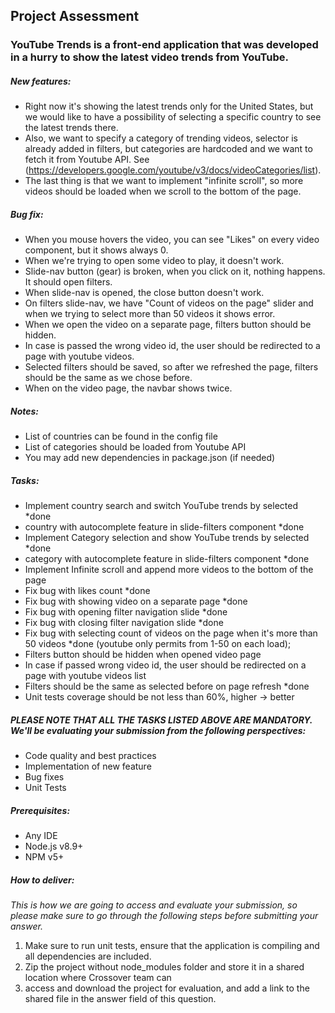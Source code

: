 ## Project Assessment

### YouTube Trends is a front-end application that was developed in a hurry to show the latest video trends from YouTube.

##### New features:
* Right now it's showing the latest trends only for the United States, 
but we would like to have a possibility of selecting a specific country to see the latest 
trends there. 
* Also, we want to specify a category of trending videos, selector is already added 
in filters, but categories are hardcoded and we want to fetch it from Youtube API. See 
(https://developers.google.com/youtube/v3/docs/videoCategories/list). 
* The last thing is that we want to implement "infinite scroll", 
so more videos should be loaded when we scroll to the bottom of the page.

##### Bug fix:
* When you mouse hovers the video, you can see "Likes" on every video component, but it shows always 0.
* When we're trying to open some video to play, it doesn't work.
* Slide-nav button (gear) is broken, when you click on it, nothing happens. It should open filters.
* When slide-nav is opened, the close button doesn't work.
* On filters slide-nav, we have "Count of videos on the page" slider and when we trying to select more than 
50 videos it shows error.
* When we open the video on a separate page, filters button should be hidden.
* In case is passed the wrong video id, the user should be redirected to a page with youtube videos.
* Selected filters should be saved, so after we refreshed the page, filters should be the same as we chose before.
* When on the video page, the navbar shows twice. 

##### Notes:
* List of countries can be found in the config file
* List of categories should be loaded from Youtube API
* You may add new dependencies in package.json (if needed)

##### Tasks:
* Implement country search and switch YouTube trends by selected *done
* country with autocomplete feature in slide-filters component *done
* Implement Category selection and show YouTube trends by selected *done
* category with autocomplete feature in slide-filters component *done
* Implement Infinite scroll and append more videos to the bottom of the page
* Fix bug with likes count *done
* Fix bug with showing video on a separate page *done
* Fix bug with opening filter navigation slide *done
* Fix bug with closing filter navigation slide *done
* Fix bug with selecting count of videos on the page when it's more than 50 videos *done (youtube only permits from 1-50 on each load);
* Filters button should be hidden when opened video page
* In case if passed wrong video id, the user should be redirected on a page with youtube videos list
* Filters should be the same as selected before on page refresh *done
* Unit tests coverage should be not less than 60%, higher -> better

##### PLEASE NOTE THAT ALL THE TASKS LISTED ABOVE ARE MANDATORY. We'll be evaluating your submission from the following perspectives:
* Code quality and best practices
* Implementation of new feature
* Bug fixes
* Unit Tests

##### Prerequisites:
* Any IDE
* Node.js v8.9+
* NPM v5+

##### How to deliver:
*This is how we are going to access and evaluate your submission, so please make sure to go 
through the following steps before submitting your answer.*

1. Make sure to run unit tests, ensure that the application is compiling and all dependencies are included.
2. Zip the project without node_modules folder and store it in a shared location where Crossover team can 
3. access and download the project for evaluation, and add a link to the shared file in the answer field of this question.